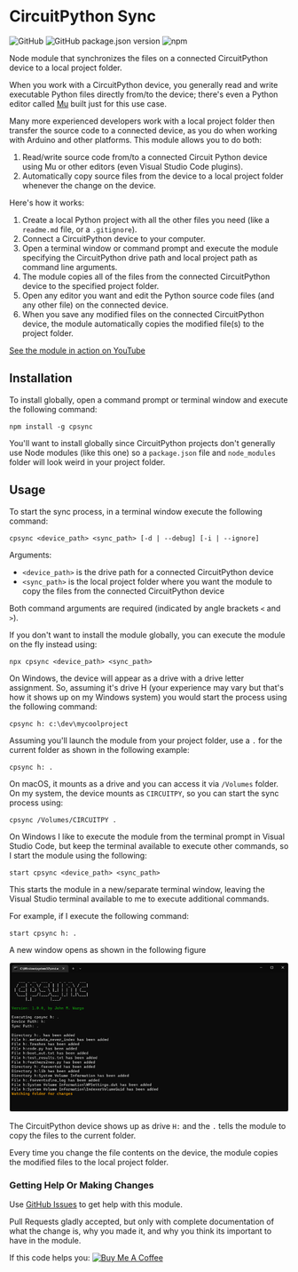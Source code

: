 # CircuitPython Sync

![GitHub](https://img.shields.io/github/license/johnwargo/circuitpython-sync)
![GitHub package.json version](https://img.shields.io/github/package-json/v/johnwargo/circuitpython-sync)
![npm](https://img.shields.io/npm/dw/cpsync)

Node module that synchronizes the files on a connected CircuitPython device to a local project folder.

When you work with a CircuitPython device, you generally read and write executable Python files directly from/to the device; there's even a Python editor called [Mu](https://codewith.mu/) built just for this use case. 

Many more experienced developers work with a local project folder then transfer the source code to a connected device, as you do when working with Arduino and other platforms. This module allows you to do both:

1. Read/write source code from/to a connected Circuit Python device using Mu or other editors (even Visual Studio Code plugins). 
2. Automatically copy source files from the device to a local project folder whenever the change on the device. 

Here's how it works:

1. Create a local Python project with all the other files you need (like a `readme.md` file, or a `.gitignore`).
2. Connect a CircuitPython device to your computer.
3. Open a terminal window or command prompt and execute the module specifying the CircuitPython drive path and local project path as command line arguments.
4. The module copies all of the files from the connected CircuitPython device to the specified project folder.
5. Open any editor you want and edit the Python source code files (and any other file) on the connected device. 
6. When you save any modified files on the connected CircuitPython device, the module automatically copies the modified file(s) to the project folder.

[See the module in action on YouTube](https://www.youtube.com/watch?v=QkF4pEy4YIY)

## Installation

To install globally, open a command prompt or terminal window and execute the following command:

``` shell
npm install -g cpsync
```

You'll want to install globally since CircuitPython projects don't generally use Node modules (like this one) so a `package.json` file and `node_modules` folder will look weird in your project folder.

## Usage

To start the sync process, in a terminal window execute the following command:

``` shell
cpsync <device_path> <sync_path> [-d | --debug] [-i | --ignore]
```

Arguments:

* `<device_path>` is the drive path for a connected CircuitPython device
* `<sync_path>` is the local project folder where you want the module to copy the files from the connected CircuitPython device



Both command arguments are required (indicated by angle brackets `<` and `>`).

If you don't want to install the module globally, you can execute the module on the fly instead using:

``` shell
npx cpsync <device_path> <sync_path>
```

On Windows, the device will appear as a drive with a drive letter assignment. So, assuming it's drive H (your experience may vary but that's how it shows up on my Windows system) you would start the process using the following command:

``` shell
cpsync h: c:\dev\mycoolproject
```

Assuming you'll launch the module from your project folder, use a `.` for the current folder as shown in the following example:

``` shell
cpsync h: .
```

On macOS, it mounts as a drive and you can access it via `/Volumes` folder. On my system, the device mounts as `CIRCUITPY`, so you can start the sync process using: 

``` shell
cpsync /Volumes/CIRCUITPY .
```

On Windows I like to execute the module from the terminal prompt in Visual Studio Code, but keep the terminal available to execute other commands, so I start the module using the following:

``` shell
start cpsync <device_path> <sync_path>
```

This starts the module in a new/separate terminal window, leaving the Visual Studio terminal available to me to execute additional commands.  

For example, if I execute the following command:

``` shell
start cpsync h: .
```

A new window opens as shown in the following figure

![Windows Terminal Example](https://github.com/johnwargo/circuitpython-sync/blob/main/images/figure-01.png)

The CircuitPython device shows up as drive `H:` and the `.` tells the module to copy the files to the current folder.

Every time you change the file contents on the device, the module copies the modified files to the local project folder.

### Getting Help Or Making Changes

Use [GitHub Issues](https://github.com/johnwargo/circuitpython-sync/issues) to get help with this module.

Pull Requests gladly accepted, but only with complete documentation of what the change is, why you made it, and why you think its important to have in the module.

If this code helps you: <a href="https://www.buymeacoffee.com/johnwargo" target="_blank"><img src="https://cdn.buymeacoffee.com/buttons/default-orange.png" alt="Buy Me A Coffee" height="41" width="174"></a>
